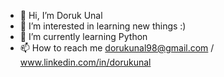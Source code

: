 - 👋 Hi, I’m Doruk Unal
- 👀 I’m interested in learning new things :)
- 🌱 I’m currently learning Python
- 📫 How to reach me <dorukunal98@gmail.com> / www.linkedin.com/in/dorukunal

<!---
drknl21/drknl21 is a ✨ special ✨ repository because its `README.md` (this file) appears on your GitHub profile.
You can click the Preview link to take a look at your changes.
--->
